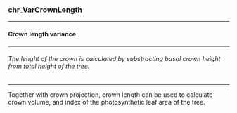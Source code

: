 ### chr_VarCrownLength



------
#### Crown length variance



------
###### The lenght of the crown is calculated by substracting basal crown height from total height of the tree.



------
Together with crown projection, crown length can be used to calculate crown volume, and index of the photosynthetic leaf area of the tree.